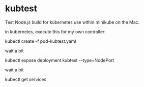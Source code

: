 # kubtest

Test Node.js build for kubernetes use within minikube on the Mac.

in kubernetes, execute this for my own controller:

kubectl create -f pod-kubtest.yaml

wait a bit

kubectl expose deployment kubtest --type=NodePort

wait a bit

kubectl get services
